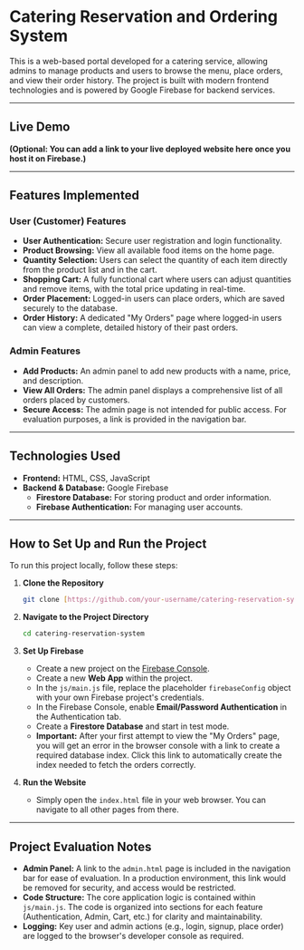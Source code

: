 # Catering Reservation and Ordering System

This is a web-based portal developed for a catering service, allowing admins to manage products and users to browse the menu, place orders, and view their order history. The project is built with modern frontend technologies and is powered by Google Firebase for backend services.

---

## Live Demo

**(Optional: You can add a link to your live deployed website here once you host it on Firebase.)**

---

## Features Implemented

### User (Customer) Features
- **User Authentication:** Secure user registration and login functionality.
- **Product Browsing:** View all available food items on the home page.
- **Quantity Selection:** Users can select the quantity of each item directly from the product list and in the cart.
- **Shopping Cart:** A fully functional cart where users can adjust quantities and remove items, with the total price updating in real-time.
- **Order Placement:** Logged-in users can place orders, which are saved securely to the database.
- **Order History:** A dedicated "My Orders" page where logged-in users can view a complete, detailed history of their past orders.

### Admin Features
- **Add Products:** An admin panel to add new products with a name, price, and description.
- **View All Orders:** The admin panel displays a comprehensive list of all orders placed by customers.
- **Secure Access:** The admin page is not intended for public access. For evaluation purposes, a link is provided in the navigation bar.

---

## Technologies Used

- **Frontend:** HTML, CSS, JavaScript
- **Backend & Database:** Google Firebase
    - **Firestore Database:** For storing product and order information.
    - **Firebase Authentication:** For managing user accounts.

---

## How to Set Up and Run the Project

To run this project locally, follow these steps:

1.  **Clone the Repository**
    ```bash
    git clone [https://github.com/your-username/catering-reservation-system.git](https://github.com/your-username/catering-reservation-system.git)
    ```

2.  **Navigate to the Project Directory**
    ```bash
    cd catering-reservation-system
    ```

3.  **Set Up Firebase**
    - Create a new project on the [Firebase Console](https://console.firebase.google.com/).
    - Create a new **Web App** within the project.
    - In the `js/main.js` file, replace the placeholder `firebaseConfig` object with your own Firebase project's credentials.
    - In the Firebase Console, enable **Email/Password Authentication** in the Authentication tab.
    - Create a **Firestore Database** and start in test mode.
    - **Important:** After your first attempt to view the "My Orders" page, you will get an error in the browser console with a link to create a required database index. Click this link to automatically create the index needed to fetch the orders correctly.

4.  **Run the Website**
    - Simply open the `index.html` file in your web browser. You can navigate to all other pages from there.

---

## Project Evaluation Notes

-   **Admin Panel:** A link to the `admin.html` page is included in the navigation bar for ease of evaluation. In a production environment, this link would be removed for security, and access would be restricted.
-   **Code Structure:** The core application logic is contained within `js/main.js`. The code is organized into sections for each feature (Authentication, Admin, Cart, etc.) for clarity and maintainability.
-   **Logging:** Key user and admin actions (e.g., login, signup, place order) are logged to the browser's developer console as required.
